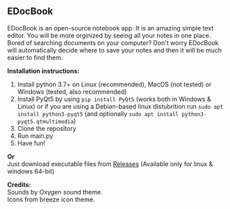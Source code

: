 ## EDocBook

EDocBook is an open-source notebook app. It is an amazing simple text editor. You will be more orginized by seeing all your notes in one place. Bored of searching documents on your computer? Don't worry EDocBook will automatically decide where to save your notes and then it will be much easier to find them.

**Installation instructions:**
 1. Install python 3.7+ on Linux (recommended), MacOS (not tested) or Windows (tested, also recommended)
 2. Install PyQt5 by using `pip install PyQt5` (works both in Windows & Linux) or if you are using a Debian-based linux distubrition run `sudo apt install python3-pyqt5` (and optionally `sudo apt install python3-pyqt5.qtmultimedia`)
 3. Clone the repository
 4. Run main.py
 5. Have fun!
 
 **Or**\
 Just download executable files from [Releases](https://github.com/stelios333/EDocBook/releases/tag/v1.0.0) (Available only for linux & windows 64-bit)

**Credits:**\
Sounds by Oxygen sound theme.\
Icons from breeze icon theme.